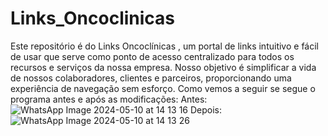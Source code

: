 ﻿# Links_Oncoclinicas
Este repositório é do Links Oncoclínicas , um portal de links intuitivo e fácil de usar que serve como ponto de acesso centralizado para todos os recursos e serviços da nossa empresa. Nosso objetivo é simplificar a vida de nossos colaboradores, clientes e parceiros, proporcionando uma experiência de navegação sem esforço.
Como vemos a seguir se segue o programa antes e após as modificações:
Antes:
![WhatsApp Image 2024-05-10 at 14 13 16](https://github.com/Marque7/LinksOncoclinicas/assets/169157945/9c94b319-a125-46a2-bc8d-8400a42f7f1e)
Depois:
![WhatsApp Image 2024-05-10 at 14 13 26](https://github.com/Marque7/LinksOncoclinicas/assets/169157945/f68032a6-ce74-4947-8bc9-b70158571ad8)
